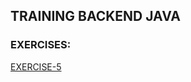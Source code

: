 ## TRAINING BACKEND JAVA
### EXERCISES:
[EXERCISE-5](https://github.com/sfvgekko/training-java/training-java-index/blob/main/README.md#exe-5)



